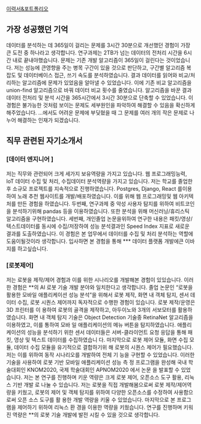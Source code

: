 [ 이력서&포트폴리오](https://drive.google.com/file/d/1xlU8eKT5xGJPb8Opg8dUOg_FgC_Yf7Bo/view?usp=sharing)

## 가장 성공했던 기억 
데이터를 분석하는 데 365일이 걸리는 문제를 3시간 30분으로 개선했던 경험이 가장 큰 도전 중 하나라고 생각합니다. 연구과제는 2TB가 넘는 데이터의 전처리 시간을 6시간 내로 끝내야했습니다. 문제는 기존 개발 알고리즘이 365일이 걸린다는 것이었습니다. 저는 성능에 큰영향을 주는 병목 구간이 있을 것으로 판단하고, 구간별 알고리즘 복잡도 및 데이터베이스 접근, 쓰기 속도를 분석하였습니다. 결과 데이터를 읽어와 비교/처리하는 알고리즘에 문제가 있었음을 알아낼 수 있었습니다. 이에 기존 비교 알고리즘을 union-find 알고리즘으로 바꿔 데이터 비교 횟수를 줄였습니다. 알고리즘을 바꾼 결과 데이터 전처리 및 분석 시간을 365시간에서 3시간 30분으로 단축할 수 있었습니다. 이 경험은 불가능한 것처럼 보이는 문제도 세부원인을 파악하여 해결할 수 있음을 확신하게 해주었습니다. ...에서도 어려운 문제에 부딪혔을 때 그 문제를 여러 개의 작은 문제로 나누어 해결하는 인재가 되겠습니다.

## 직무 관련된 자기소개서
### [데이터 엔지니어 ]
저는 직무와 관련되어 크게 세가지 보유역량을 가지고 있습니다. 웹 프로그래밍능력, IoT 데이터 수집 및 처리, 수집데이터 분석역량을 가지고 있습니다. 저는 학교를 졸업한후 소규모 프로젝트를 지속적으로 진행하였습니다. Postgres, Django, React 를이용하여 노래 추천 웹사이트를 개발/배포하였습니다. 이를 위해 웹 프로그래밍및 웹 아키텍처를 만든 경험을 하였습니다. 두번째, 연구과제 중 악성 사용자 탐지를 위하여 비트코인을 분석하기위해 pandas 등을 이용하였습니다. 또한 분석을 위해 머신러닝/휴리스틱 알고리즘을 구현하였습니다. 세번째, 개인졸업 논문을위하여 연구한 내용은 패킷/영상/텍스트데이터를 동시에 수집/저장하여 성능 분석결과인 Speed Index 지표로 새로운 결과를 도출하였습니다. 이 경험은 본 업무에서 데이터를 수집 및 처리 분석하는 역할에 도움이될것이라 생각합니다. 입사하면 본 경험을 통해 *** 데이터 플랫폼 개발에큰 이바지를 하고싶습니다.

### [로봇제어]
저는 로봇을 제작/제어 경험과 이를 위한 시나리오를 개발해본 경험이 있있습니다. 이러한
경험은 **의 AI 로봇 기술 개발 분야와 일치한다고 생각합니다. 졸업 논문인 “로봇을 활용한
모바일 애플리케이션 성능 분석”을 위해서 로봇 제작, 화면 내 객체 탐지, 센서 데이터 수집, 로봇 시퀀스 제어까지 독자적으로 수행한 경험이 있습니다. 로봇 제작/운영은 3D 프린터를 이
용하여 로봇의 골격을 제작하고, 아두이노와 3개의 서보모터를 활용하였습니다. 화면 내 객체
탐지 기술은 Object Detection 기술중 RetinaNet 알고리즘을 이용하였고, 이를 통하여 모바
일 애플리케이션의 메뉴 버튼을 탐지하였습니다. 애플리케이션의 성능을 분석하기 위한 센서
데이터들은 서버-클라이언트 요청 응답을 통해 패킷, 영상 및 텍스트 데이터를 수집하였습니
다. 마지막으로 로봇 제어 모듈, 화면 수집 모듈, 데이터 수집 모듈을 유기적으로 결합하기위
해 로봇의 시퀀스 제어가 필요했습니다. 저는 이를 위하여 동작 시나리오를 개발하여 전체 기
능을 구현할 수 있었습니다. 이러한 기술을 사용하여 로봇 기반 모바일 애플리케이션 성능 측
정 프로그램을 완성해 국내 학술대회인 KNOM2020, 국제 학술대회인 APNOM2020 에서 논문
을 발표할 수 있었습니다. 저는 본 연구를 진행하며 키운 역량은 크게 로봇 제어, 오픈소스 도구 활용, 리눅스 기반 개발
로 나눌 수 있습니다. 저는 로봇을 직접 개발해봄으로써 로봇 제작/제어역량을 키웠고, 로봇의
제어 및 객체 탐지를 위하여 다양한 오픈소스를 수정하여 사용함으로써 오픈 소스 도구를 활
용한 개발 역량을 키울 수 있었습니다. 마지막으로 본 프로그램을 제어하기 위하여 리눅스 환
경을 이용한 역량을 키웠습니다. 연구를 진행하며 키워진 역량은 **의 로봇 기술 개발에 발전
시킬 수 있을 것으로 생각합니다. 
